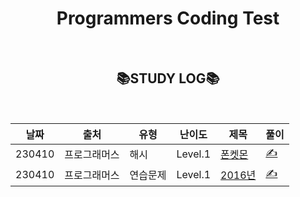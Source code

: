 <div align="center">

# Programmers Coding Test

<br>

## 📚STUDY LOG📚

<br>

| 날짜   | 출처         | 유형     | 난이도  | 제목                                                               | 풀이                                                                         |
| ------ | ------------ | -------- | ------- | ------------------------------------------------------------------ | ---------------------------------------------------------------------------- |
| 230410 | 프로그래머스 | 해시     | Level.1 | [폰켓몬](https://programmers.co.kr/learn/courses/30/lessons/1845)  | [✍️](https://github.com/bitkunst/Algorithm_Programmers/tree/main/Lv.1/1845)  |
| 230410 | 프로그래머스 | 연습문제 | Level.1 | [2016년](https://programmers.co.kr/learn/courses/30/lessons/12901) | [✍️](https://github.com/bitkunst/Algorithm_Programmers/tree/main/Lv.1/12901) |

</div>
